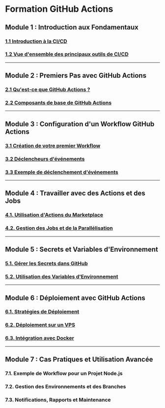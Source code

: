 # Formation GitHub Actions 

## Module 1 : Introduction aux Fondamentaux
### [1.1 Introduction à la CI/CD](./module-1-introducion-fondamentaux-ci-cd/introduction-ci-cd.md)
### [1.2 Vue d'ensemble des principaux outils de CI/CD](./module-1-introducion-fondamentaux-ci-cd/outils-ci-cd.md)

---

## Module 2 : Premiers Pas avec GitHub Actions
### [2.1 Qu'est-ce que GitHub Actions ?](./module-2-introduction-github-actions/introduction-github-actions.md)
### [2.2 Composants de base de GitHub Actions](./module-2-introduction-github-actions/composants-github-actions.md)

---

## Module 3 : Configuration d'un Workflow GitHub Actions
### [3.1 Création de votre premier Workflow](./module-3-configuration-workflows-github-actions/creation-premier-worflow.md)
### [3.2 Déclencheurs d'événements](./module-3-configuration-workflows-github-actions/declencheurs-evenements-github-actions.md)
### [3.3 Exemple de déclenchement d'événements](./module-3-configuration-workflows-github-actions/exemple-declenchement-github-actions.md)

---

## Module 4 : Travailler avec des Actions et des Jobs
### [4.1. Utilisation d'Actions du Marketplace](./module-4-actions-jobs/utilisation-actions-marketplace-github.md)
### [4.2. Gestion des Jobs et de la Parallélisation](./module-4-actions-jobs/gestion-parallelisation-jobs-github-actions.md)

---

## Module 5 : Secrets et Variables d'Environnement
### [5.1. Gérer les Secrets dans GitHub](./gerer-secrets-github.md)
### [5.2. Utilisation des Variables d'Environnement](./utilisation-variables-environnement-github.md)

---

## Module 6 : Déploiement avec GitHub Actions
### [6.1. Stratégies de Déploiement](./strategies-deploiements.md)
### [6.2. Déploiement sur un VPS](./deploiement-github-actions-vps.md)
### [6.3. Intégration avec Docker](./deploiement-docker-github-actions.md)

---

## Module 7 : Cas Pratiques et Utilisation Avancée
### 7.1. Exemple de Workflow pour un Projet Node.js
### 7.2. Gestion des Environnements et des Branches
### 7.3. Notifications, Rapports et Maintenance

